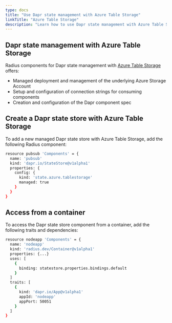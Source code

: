```yaml
---
type: docs
title: "Use Dapr state management with Azure Table Storage"
linkTitle: "Azure Table Storage"
description: "Learn how to use Dapr state management with Azure Table Storage and Radius"
---
```


## Dapr state management with Azure Table Storage

Radius components for Dapr state management with [Azure Table Storage](https://azure.microsoft.com/en-us/services/storage/tables/) offers:

- Managed deployment and management of the underlying Azure Storage Account
- Setup and configuration of connection strings for consuming components
- Creation and configuration of the Dapr component spec

## Create a Dapr state store with Azure Table Storage

To add a new managed Dapr state store with Azure Table Storage, add the following Radius component:

```sh
resource pubsub 'Components' = {
  name: 'pubsub'
  kind: 'dapr.io/StateStore@v1alpha1'
  properties: {
    config: {
      kind: 'state.azure.tablestorage'
      managed: true
    }
  }
}
```

## Access from a container

To access the Dapr state store component from a container, add the following traits and dependencies:

```sh
resource nodeapp 'Components' = {
  name: 'nodeapp'
  kind: 'radius.dev/Container@v1alpha1'
  properties: {...}
  uses: [
    {
      binding: statestore.properties.bindings.default
    }
  ]
  traits: [
    {
      kind: 'dapr.io/App@v1alpha1'
      appId: 'nodeapp'
      appPort: 50051
    }
  ]
}
```
